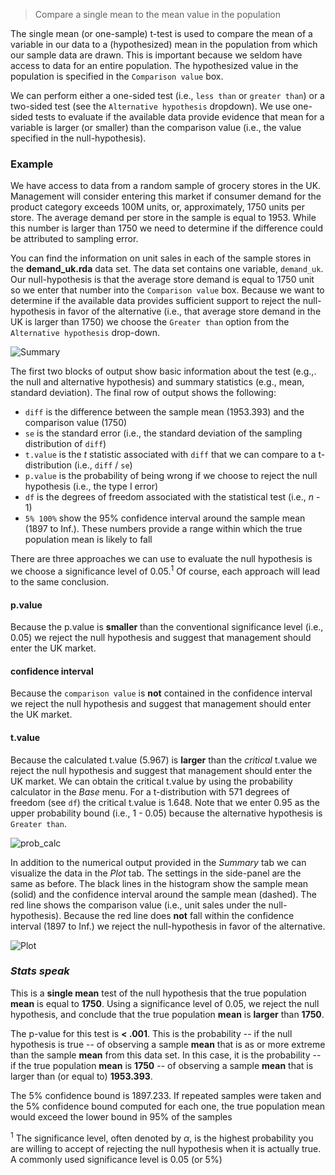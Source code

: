 > Compare a single mean to the mean value in the population

The single mean (or one-sample) t-test is used to compare the mean of a variable in our data to a (hypothesized) mean in the population from which our sample data are drawn. This is important because we seldom have access to data for an entire population. The hypothesized value in the population is specified in the `Comparison value` box.

We can perform either a one-sided test (i.e., `less than` or `greater than`) or a two-sided test (see the `Alternative hypothesis` dropdown). We use one-sided tests to evaluate if the available data provide evidence that mean for a variable is larger (or smaller) than the comparison value (i.e., the value specified in the null-hypothesis).

### Example

We have access to data from a random sample of grocery stores in the UK. Management will consider entering this market if consumer demand for the product category exceeds 100M units, or, approximately, 1750 units per store. The average demand per store in the sample is equal to 1953. While this number is larger than 1750 we need to determine if the difference could be attributed to sampling error.

You can find the information on unit sales in each of the sample stores in the **demand\_uk.rda** data set. The data set contains one variable, `demand_uk`. Our null-hypothesis is that the average store demand is equal to 1750 unit so we enter that number into the `Comparison value` box. Because we want to determine if the available data provides sufficient support to reject the null-hypothesis in favor of the alternative (i.e., that average store demand in the UK is larger than 1750) we choose the `Greater than` option from the `Alternative hypothesis` drop-down.

![Summary](figures_quant/single_mean_summary.png)

The first two blocks of output show basic information about the test (e.g.,. the null and alternative hypothesis) and summary statistics (e.g., mean, standard deviation). The final row of output shows the following:

* `diff` is the difference between the sample mean (1953.393) and the comparison value (1750)
* `se` is the standard error (i.e., the standard deviation of the sampling distribution of `diff`)
* `t.value` is the _t_ statistic associated with `diff` that we can compare to a t-distribution (i.e., `diff` / `se`)
* `p.value` is the probability of being wrong if we choose to reject the null hypothesis (i.e., the type I error)
* `df` is the degrees of freedom associated with the statistical test (i.e., _n_ - 1)
* `5% 100%` show the 95% confidence interval around the sample mean (1897 to Inf.). These numbers provide a range within which the true population mean is likely to fall

There are three approaches we can use to evaluate the null hypothesis is we choose a significance level of 0.05.<sup>1</sup> Of course, each approach will lead to the same conclusion.

#### p.value

Because the p.value is **smaller** than the conventional significance level (i.e., 0.05) we reject the null hypothesis and suggest that management should enter the UK market.

#### confidence interval

Because the `comparison value` is **not** contained in the confidence interval we reject the null hypothesis and suggest that management should enter the UK market.

#### t.value

Because the calculated t.value (5.967) is **larger** than the _critical_ t.value we reject the null hypothesis and suggest that management should enter the UK market. We can obtain the critical t.value by using the probability calculator in the _Base_ menu. For a t-distribution with 571 degrees of freedom (see `df`) the critical t.value is 1.648. Note that we enter 0.95 as the upper probability bound (i.e., 1 - 0.05) because the alternative hypothesis is `Greater than`.

![prob_calc](figures_quant/single_mean_prob_calc.png)

In addition to the numerical output provided in the _Summary_ tab we can visualize the data in the _Plot_ tab. The settings in the side-panel are the same as before. The black lines in the histogram show the sample mean (solid) and the confidence interval around the sample mean (dashed). The red line shows the comparison value (i.e., unit sales under the null-hypothesis). Because the red line does **not** fall within the confidence interval (1897 to Inf.) we reject the null-hypothesis in favor of the alternative.

![Plot](figures_quant/single_mean_plot.png)

### _Stats speak_

This is a **single mean** test of the null hypothesis that the true population **mean** is equal to **1750**. Using a significance level of 0.05, we reject the null hypothesis, and conclude that the true population **mean** is **larger** than **1750**.

The p-value for this test is **< .001**. This is the probability -- if the null hypothesis is true -- of observing a sample **mean** that is as or more extreme than the sample **mean** from this data set. In this case, it is the probability -- if the true population **mean** is **1750** -- of observing a sample **mean** that is larger than (or equal to) **1953.393**.

The 5% confidence bound is 1897.233. If repeated samples were taken and the 5% confidence bound computed for each one, the true population mean would exceed the lower bound in 95% of the samples

<sup>1</sup> The significance level, often denoted by $\alpha$, is the highest probability you are willing to accept of rejecting the null hypothesis when it is actually true. A commonly used significance level is 0.05 (or 5%)

<!--
To be more precise, if repeated samples were taken and the 95% confidence interval was computed for each sample, 95% of the intervals would contain the true population mean
-->
